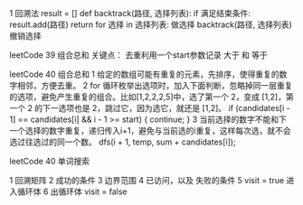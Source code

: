 1 回溯法
result = []
def backtrack(路径, 选择列表): 
    if 满足结束条件:
        result.add(路径) return
    for 选择 in 
        选择列表: 做选择
        backtrack(路径, 选择列表) 
        撤销选择



leetCode 39 组合总和
关键点： 去重利用一个start参数记录  大于 和 等于


leetCode 40 组合总和
1 给定的数组可能有重复的元素，先排序，使得重复的数字相邻，方便去重。
2 for 循环枚举出选项时，加入下面判断，忽略掉同一层重复的选项，避免产生重复的组合。比如[1,2,2,2,5]中，选了第一个 2，变成 [1,2]，第一个 2 的下一选项也是 2，跳过它，因为选它，就还是 [1,2]。
if (candidates[i - 1] == candidates[i] && i - 1 >= start) {
    continue;
}
3 当前选择的数字不能和下一个选择的数字重复，递归传入i+1，避免与当前选的i重复，这样每次选，就不会选过往选过的同一个数。
dfs(i + 1, temp, sum + candidates[i]);


leetCode 40 单词搜索

1 回溯矩阵
2 成功的条件
3 边界范围
4 已访问，以及 失败的条件
5 visit = true 进入循环体
6 出循环体 visit = false

